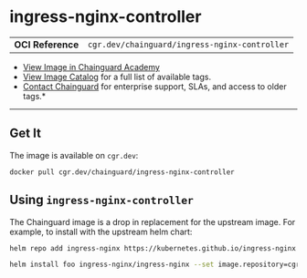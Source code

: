 <!--monopod:start-->
# ingress-nginx-controller
| | |
| - | - |
| **OCI Reference** | `cgr.dev/chainguard/ingress-nginx-controller` |


* [View Image in Chainguard Academy](https://edu.chainguard.dev/chainguard/chainguard-images/reference/ingress-nginx-controller/overview/)
* [View Image Catalog](https://console.enforce.dev/images/catalog) for a full list of available tags.
* [Contact Chainguard](https://www.chainguard.dev/chainguard-images) for enterprise support, SLAs, and access to older tags.*

---
<!--monopod:end-->

## Get It

The image is available on `cgr.dev`:

```
docker pull cgr.dev/chainguard/ingress-nginx-controller
```

<!--body:start-->
## Using `ingress-nginx-controller`

The Chainguard image is a drop in replacement for the upstream image. For example, to install with the upstream helm chart:

```bash
helm repo add ingress-nginx https://kubernetes.github.io/ingress-nginx

helm install foo ingress-nginx/ingress-nginx --set image.repository=cgr.dev/chainguard/ingress-nginx-controller
```
<!--body:end-->